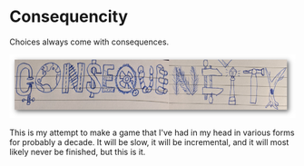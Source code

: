 # Consequencity
Choices always come with consequences.

![](https://raw.githubusercontent.com/benpocalypse/Consequencity/main/Assets/Graphics/External/logo.png "Consequencity Logo")

This is my attempt to make a game that I've had in my head in various forms for probably a decade. It will be slow, it will be incremental, and it will most likely never be finished, but this is it.
